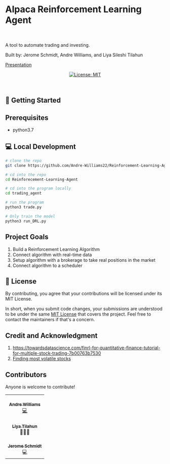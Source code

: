 <p align="center">
<h1>Alpaca Reinforcement Learning Agent </h1>
<br>
<br>
A tool to automate trading and investing.

Built by: Jerome Schmidt, Andre Williams, and Liya Sileshi Tilahun

[Presentation](https://drive.google.com/file/d/1iKW_uxNKN2yIG1RkcCShZDt60yDb1gEf/view?usp=sharing)
</p>
<p align="center">
  <a href="#" target="_blank">
    <img alt="License: MIT" src="https://img.shields.io/badge/License-MIT-yellow.svg" />
  </a>
</p>
<br>

## 🚀 Getting Started

## Prerequisites
* python3.7

## 💻 Local Development

```bash
# clone the repo
git clone https://github.com/Andre-Williams22/Reinforcement-Learning-Agent
```
```bash
# cd into the repo
cd Reinforecement-Learning-Agent
```
```bash
# cd into the program locally
cd trading_agent
```
```bash
# run the program
python3 trade.py
```
```bash
# Only train the model
python3 run_DRL.py
```

## Project Goals
1. Build a Reinforcement Learning Algorithm
2. Connect algorithm with real-time data
3. Setup algorithm with a brokerage to take real positions in the market
4. Connect algorithm to a scheduler


## 📝 License

By contributing, you agree that your contributions will be licensed under its MIT License.

In short, when you submit code changes, your submissions are understood to be under the same [MIT License](http://choosealicense.com/licenses/mit/) that covers the project. Feel free to contact the maintainers if that's a concern.

## Credit and Acknowledgment

1. https://towardsdatascience.com/finrl-for-quantitative-finance-tutorial-for-multiple-stock-trading-7b00763b7530
1. [Finding most volatile stocks](https://towardsdatascience.com/find-the-highest-moving-hidden-stocks-of-the-day-with-python-aab0d7bfe5ff)


## Contributors

Anyone is welcome to contribute!

<table>
  <tr>
    <td align="center"><a href="https://github.com/Andre-Williams22"><br /><sub><b>Andre Williams</b></sub></a><br /><a href="https://github.com/Andre-Williams22/msconsole/commits?author=Andre-Williams22" title="Code">💻</a></td>
  </tr>
  <tr>
    <td align="center"><a href="https://github.com/liyaSileshi"><br /><sub><b>Liya Tilahun</b></sub></a><br /><a title="Code">👩🏽‍💻</a></td>
  </tr>
    <tr>
    <td align="center"><a href="#"><br /><sub><b>Jerome Schmidt</b></sub></a><br /><a title="Code">💻</a></td>
  </tr>
</table>
